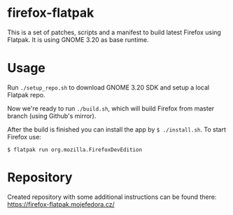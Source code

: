 # firefox-flatpak
This is a set of patches, scripts and a manifest to build latest Firefox using Flatpak. It is using GNOME 3.20 as base runtime.

# Usage

Run ```./setup_repo.sh``` to download GNOME 3.20 SDK and setup a local Flatpak repo.

Now we're ready to run ```./build.sh```, which will build Firefox from master branch (using Github's mirror).

After the build is finished you can install the app by ```$ ./install.sh```. To start Firefox use:
```
$ flatpak run org.mozilla.FirefoxDevEdition
```

# Repository 

Created repository with some additional instructions can be found there: https://firefox-flatpak.mojefedora.cz/
